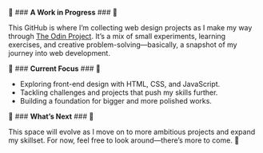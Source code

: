🌲 ### **A Work in Progress** ### 🍃

This GitHub is where I’m collecting web design projects as I make my way through [The Odin Project](https://www.theodinproject.com/). 
It’s a mix of small experiments, learning exercises, and creative problem-solving—basically, a snapshot of my journey into web development.

🎯 ### **Current Focus** ### 🐠

- Exploring front-end design with HTML, CSS, and JavaScript.
- Tackling challenges and projects that push my skills further.
- Building a foundation for bigger and more polished works.

📌 ### **What’s Next** ### 🎵

This space will evolve as I move on to more ambitious projects and expand my skillset. For now, feel free to look around—there’s more to come. 👀

<!---
RSKonkle/RSKonkle is a ✨ special ✨ repository because its `README.md` (this file) appears on your GitHub profile.
You can click the Preview link to take a look at your changes.
--->
